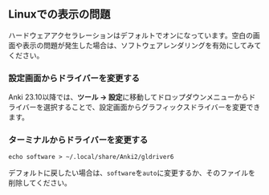 ## Linuxでの表示の問題

ハードウェアアクセラレーションはデフォルトでオンになっています。空白の画面や表示の問題が発生した場合は、ソフトウェアレンダリングを有効にしてみてください。

### 設定画面からドライバーを変更する
Anki 23.10以降では、**ツール → 設定**に移動してドロップダウンメニューからドライバーを選択することで、設定画面からグラフィックスドライバーを変更できます。

### ターミナルからドライバーを変更する
```
echo software > ~/.local/share/Anki2/gldriver6
```

デフォルトに戻したい場合は、`software`を`auto`に変更するか、そのファイルを削除してください。